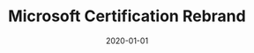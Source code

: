 ---
type: "project"
slug: "microsoft-certification-rebrand"
date: "2020-01-01"
title: "Microsoft Certification Rebrand"
description: ""
role: "Lead designer"
project_type: "Design system"
cover: "https://via.placeholder.com/1600x900/00ff00"
---